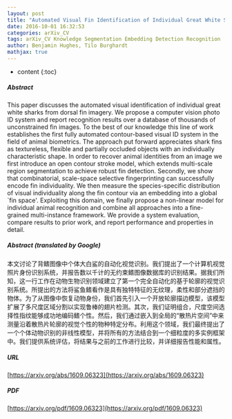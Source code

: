 ```yaml
---
layout: post
title: "Automated Visual Fin Identification of Individual Great White Sharks"
date: 2016-10-01 16:32:53
categories: arXiv_CV
tags: arXiv_CV Knowledge Segmentation Embedding Detection Recognition
author: Benjamin Hughes, Tilo Burghardt
mathjax: true
---
```


* content
{:toc}

##### Abstract
This paper discusses the automated visual identification of individual great white sharks from dorsal fin imagery. We propose a computer vision photo ID system and report recognition results over a database of thousands of unconstrained fin images. To the best of our knowledge this line of work establishes the first fully automated contour-based visual ID system in the field of animal biometrics. The approach put forward appreciates shark fins as textureless, flexible and partially occluded objects with an individually characteristic shape. In order to recover animal identities from an image we first introduce an open contour stroke model, which extends multi-scale region segmentation to achieve robust fin detection. Secondly, we show that combinatorial, scale-space selective fingerprinting can successfully encode fin individuality. We then measure the species-specific distribution of visual individuality along the fin contour via an embedding into a global `fin space'. Exploiting this domain, we finally propose a non-linear model for individual animal recognition and combine all approaches into a fine-grained multi-instance framework. We provide a system evaluation, compare results to prior work, and report performance and properties in detail.

##### Abstract (translated by Google)
本文讨论了背鳍图像中个体大白鲨的自动化视觉识别。我们提出了一个计算机视觉照片身份识别系统，并报告数以千计的无约束鳍图像数据库的识别结果。据我们所知，这一行工作在动物生物识别领域建立了第一个完全自动化的基于轮廓的视觉识别系统。所提出的方法将鲨鱼鳍看作是具有独特特征的无纹理，柔性和部分遮挡的物体。为了从图像中恢复动物身份，我们首先引入一个开放轮廓描边模型，该模型扩展了多尺度区域分割以实现鲁棒的翅片检测。其次，我们证明组合，尺度空间选择性指纹能够成功地编码鳍个性。然后，我们通过嵌入到全局的“散热片空间”中来测量沿着散热片轮廓的视觉个性的物种特定分布。利用这个领域，我们最终提出了一个个体动物识别的非线性模型，并将所有的方法结合到一个细粒度的多实例框架中。我们提供系统评估，将结果与之前的工作进行比较，并详细报告性能和属性。

##### URL
[https://arxiv.org/abs/1609.06323](https://arxiv.org/abs/1609.06323)

##### PDF
[https://arxiv.org/pdf/1609.06323](https://arxiv.org/pdf/1609.06323)


